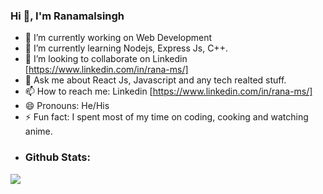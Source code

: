 ### Hi 👋, I'm Ranamalsingh

- 🔭 I’m currently working on Web Development
- 🌱 I’m currently learning Nodejs, Express Js, C++.
- 👯 I’m looking to collaborate on Linkedin [https://www.linkedin.com/in/rana-ms/]
- 💬 Ask me about React Js, Javascript and any tech realted stuff.
- 📫 How to reach me: Linkedin [https://www.linkedin.com/in/rana-ms/]
- 😄 Pronouns: He/His
- ⚡ Fun fact: I spent most of my time on coding, cooking and watching anime.
- <h3>Github Stats:</h3>
<img src="https://github-readme-stats.vercel.app/api?username=Ranamalsingh12&&show_icons=true&title_color=ffffff&icon_color=bb2acf&text_color=daf7dc&bg_color=263238" />
